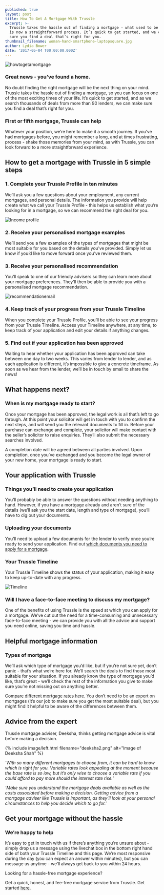 ```yaml
---
published: true
layout: post
title: How To Get A Mortgage With Trussle
excerpt: >-
  Trussle takes the hassle out of finding a mortgage - what used to be hard work
  is now a straightforward process. It’s quick to get started, and we can make
  sure you find a deal that’s right for you.  
thumbnail_filename: woman-hand-smartphone-laptopsquare.jpg
author: Lydia Bower
date: '2017-05-04 T00:00:00.000Z'
---
```


![howtogetamortgage]({{site.baseurl}}/images/post_images/woman-hand-smartphone-laptop.jpg)

### Great news - you’ve found a home. 
No doubt finding the right mortgage will be the next thing on your mind. Trussle takes the hassle out of finding a mortgage, so you can focus on one of the most exciting times of your life. It’s quick to get started, and as we search thousands of deals from more than 90 lenders, we can make sure you find a deal that’s right for you.  

### First or fifth mortgage, Trussle can help
Whatever your position, we’re here to make it a smooth journey. If you’ve had mortgages before, you might remember a long, and at times frustrating, process - shake those memories from your mind, as with Trussle, you can look forward to a more straightforward experience.  


## How to get a mortgage with Trussle in 5 simple steps

### 1. Complete your Trussle Profile in ten minutes
We’ll ask you a few questions about your employment, any current mortgages, and personal details. The information you provide will help create what we call your Trussle Profile - this helps us establish what you’re looking for in a mortgage, so we can recommend the right deal for you.

![Income profile]({{site.baseurl}}/images/post_images/income_profile.gif)

### 2. Receive your personalised mortgage examples
We’ll send you a few examples of the types of mortgages that might be most suitable for you based on the details you’ve provided. Simply let us know if you’d like to move forward once you’ve reviewed them. 

### 3. Receive your personalised recommendation
You’ll speak to one of our friendly advisers so they can learn more about your mortgage preferences. They’ll then be able to provide you with a personalised mortgage recommendation. 

![recommendationemail]({{site.baseurl}}/images/post_images/recommendation_email.png)

### 4. Keep track of your progress from your Trussle Timeline
When you complete your Trussle Profile, you’ll be able to see your progress from your Trussle Timeline. Access your Timeline anywhere, at any time, to keep track of your application and edit your details if anything changes. 

### 5. Find out if your application has been approved
Waiting to hear whether your application has been approved can take between one day to two weeks. This varies from lender to lender, and as each application is different, it’s impossible to give a concrete timeframe. As soon as we hear from the lender, we’ll be in touch by email to share the news! 


## What happens next?

### When is my mortgage ready to start? 
Once your mortgage has been approved, the legal work is all that’s left to go through. At this point your solicitor will get in touch with you to confirm the next steps, and will send you the relevant documents to fill in. Before your purchase can exchange and complete, your solicitor will make contact with the seller’s solicitor to raise enquiries. They’ll also submit the necessary searches involved.                            

A completion date will be agreed between all parties involved. Upon completion, once you’ve exchanged and you become the legal owner of your new home, your mortgage is ready to start. 

## Your application with Trussle

### Things you’ll need to create your application
You’ll probably be able to answer the questions without needing anything to hand. However, if you have a mortgage already and aren’t sure of the details (we’ll ask you the start date, length and type of mortgage), you’ll have to dig out your documents. 

### Uploading your documents
You’ll need to upload a few documents for the lender to verify once you’re ready to send your application. Find out [which documents you need to apply for a mortgage](https://trussle.com/blog/what-documents-do-you-need-for-a-mortgage). 

### Your Trussle Timeline
Your Trussle Timeline shows the status of your application, making it easy to keep up-to-date with any progress.  

![Timeline]({{site.baseurl}}/images/post_images/timeline2.png)


### Will I have a face-to-face meeting to discuss my mortgage?
One of the benefits of using Trussle is the speed at which you can apply for a mortgage. We’ve cut out the need for a time-consuming and unnecessary face-to-face meeting - we can provide you with all the advice and support you need online, saving you time and hassle. 

## Helpful mortgage information 

### Types of mortgage
We’ll ask which type of mortgage you’d like, but if you’re not sure yet, don’t panic - that’s what we’re here for. We’ll search the deals to find those most suitable for your situation. If you already know the type of mortgage you’d like, that’s great - we’ll check the rest of the information you give to make sure you’re not missing out on anything better. 

[Compare different mortgage rates here](https://trussle.com/blog/fixed-tracker-and-variable-rates-explained). You don’t need to be an expert on mortgages (it’s our job to make sure you get the most suitable deal), but you might find it helpful to be aware of the differences between them. 

## Advice from the expert

Trussle mortgage adviser, Deeksha, thinks getting mortgage advice is vital before making a decision.  

{% include image/left.html filename="deeksha2.png" alt="Image of Deeksha Shah" %}

*'With so many different mortgages to choose from, it can be hard to know which is right for you. Variable rates look appealing at the moment because the base rate is so low, but it’s only wise to choose a variable rate if you could afford to pay more should the interest rate rise.'*

*'Make sure you understand the mortgage deals available as well as the costs associated before making a decision. Getting advice from a mortgage adviser like Trussle is important, as they’ll look at your personal circumstances to help you decide which to go for.'*

## Get your mortgage without the hassle

### We’re happy to help
It’s easy to get in touch with us if there’s anything you’re unsure about - simply drop us a message using the livechat box in the bottom right hand side of both your Trussle Timeline and this page. We’re most responsive during the day (you can expect an answer within minutes), but you can message us anytime - we’ll always get back to you within 24 hours. 


Looking for a hassle-free mortgage experience?

Get a quick, honest, and fee-free mortgage service from Trussle. Get started [here](https://trussle.com/).
